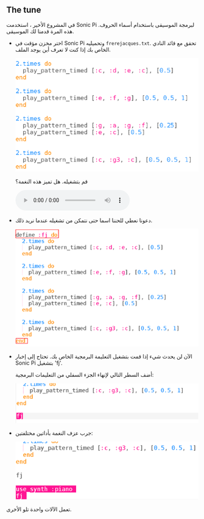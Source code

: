 ## The tune

في المشروع الأخير ، استخدمت Sonic Pi لبرمجة الموسيقى باستخدام أسماء الحروف. هذه المرة قدمنا لك الموسيقى.

+ اختر مخزن مؤقت في Sonic Pi وتحميليه `frerejacques.txt`. تحقق مع قائد النادي الخاص بك إذا كنت لا تعرف أين يوجد الملف.
    
    ![لقطة الشاشة](images/round-starter.png)
    
    قم بتشغيله. هل تميز هذه النغمة؟
    
    <div id="audio-preview" class="pdf-hidden">
      <audio controls preload> <source src="resources/frerejacques1.mp3" type="audio/mpeg"> المتصفح الخاص بك لا يدعم عنصر <code>الصوت </code>. </audio>
    </div>
+ دعونا نعطي للحننا اسما حتى نتمكن من تشغيله عندما نريد ذلك.
    
    ![لقطة الشاشة](images/round-define.png)

+ الآن لن يحدث شيء إذا قمت بتشغيل التعليمة البرمجية الخاص بك. تحتاج إلى إخبار Sonic Pi بتشغيل 'fj'.
    
    أضف السطر التالي لإنهاء الجزء السفلي من التعليمات البرمجية:
    
    ![لقطة الشاشة](images/round-part1.png)

+ جرب عزف النغمة بأداتين مختلفتين:
    
    ![لقطة الشاشة](images/round-part2.png)

تعمل الآلات واحدة تلو الأخرى.